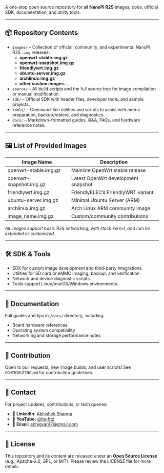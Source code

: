A one-stop open source repository for all **NanoPi R2S** images, code, official SDK, documentation, and utility tools.

***

## 📦 Repository Contents

- `images/` – Collection of official, community, and experimental NanoPi R2S `.img` releases:
  - **openwrt-stable.img.gz**
  - **openwrt-snapshot.img.gz**
  - **friendlywrt.img.gz**
  - **ubuntu-server.img.gz**
  - **archlinux.img.gz**
  - ***other custom images…***
- `source/` – All build scripts and the full source tree for image compilation or manual modification.
- `sdk/` – Official SDK with header files, developer tools, and sample projects.
- `tools/` – Command-line utilities and scripts to assist with media preparation, backup/restore, and diagnostics.
- `docs/` – Markdown-formatted guides, Q&A, FAQs, and hardware reference notes.

***

## 🖼️ List of Provided Images

| Image Name              | Description                        |
|-------------------------|------------------------------------|
| openwrt-stable.img.gz   | Mainline OpenWrt stable release    |
| openwrt-snapshot.img.gz | Latest OpenWrt development snapshot|
| friendlywrt.img.gz      | FriendlyELEC’s FriendlyWRT variant |
| ubuntu-server.img.gz    | Minimal Ubuntu Server (ARM)        |
| archlinux.img.gz        | Arch Linux ARM community image     |
| image_name.img.gz       | Custom/community contributions     |

*All images support basic R2S networking, with stock kernel, and can be extended or customized.*

***

## 🛠️ SDK & Tools

- SDK for custom image development and third-party integrations.
- Utilities for SD card or eMMC imaging, backup, and verification.
- Network and device diagnostic scripts.
- Tools support Linux/macOS/Windows environments.

***

## 📑 Documentation

Full guides and tips in `/docs/` directory, including:
- Board hardware references
- Operating system compatibility
- Networking and storage performance notes

***

## 🤝 Contribution

Open to pull requests, new image builds, and user scripts! See `CONTRIBUTING.md` for contribution guidelines.

***

## 📩 Contact

For project updates, contributions, or tech queries:

- 📌 **LinkedIn:** [Abhishek Sharma](https://www.linkedin.com/in/abhisheksharma1992/)
- 📌 **YouTube:** [@its-htz](https://www.youtube.com/@its-htz)
- 📌 **Email:** [abhigyan17@gmail.com](mailto:abhigyan17@gmail.com)

***

## 📝 License

This repository and its content are released under an **Open Source License** (e.g., Apache-2.0, GPL, or MIT). Please review the LICENSE file for more details.
